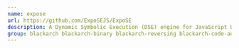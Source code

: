 ```yaml
---
name: expose
url: https://github.com/ExpoSEJS/ExpoSE
description: A Dynamic Symbolic Execution (DSE) engine for JavaScript URL : https://github.
group: blackarch blackarch-binary blackarch-reversing blackarch-code-audit
---
```

